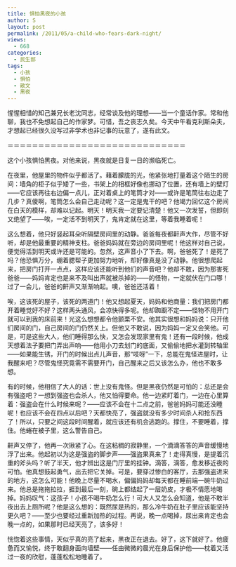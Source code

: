 ```yaml
---
title: 惧怕黑夜的小孩
author: S
layout: post
permalink: /2011/05/a-child-who-fears-dark-night/
views:
  - 668
categories:
  - 民生部
tags:
  - 小孩
  - 惧怕
  - 散文
  - 黑夜
---
```

惺惺相惜的知己兼兄长老沈同志，经常谈及他的理想——当一个童话作家。常和他聊，我也不免想起自己的作家梦。可惜，吾之丧志久矣。今天中午看克利斯朵夫，才想起已经很久没写过非学术也非记事的玩意了，遂有此文。

＝＝＝＝＝＝＝＝＝＝＝＝＝＝＝＝＝＝＝＝＝＝＝＝＝＝＝＝＝

这个小孩惧怕黑夜。对他来说，黑夜就是日复一日的濒临死亡。

在夜里，他屋里的物件似乎都活了。藉着朦胧的光，他紧张地打量着这个陌生的房间：墙角的柜子似乎矮了一些，书架上的相框好像也挪动了位置，还有墙上的壁灯——它应该再往右边偏一点儿，正对着桌上的笔筒才对——或许是笔筒往右边走了几步？真傻啊，笔筒怎么会自己走动呢？这一定是鬼干的吧？他竭力回忆这个房间在白天的模样，却难以记起。明天！明天我一定要记清楚！他又一次发誓，但即刻又绝望了——唉，一定活不到明天了，鬼肯定就在这里，等着我睡着呢！

这么想着，他只好竖起耳朵听隔壁房间里的动静。爸爸每夜都鼾声大作，尽管不好听，却是他最重要的精神支柱。爸爸妈妈就在旁边的房间里呢！他这样对自己说，便觉得活到明天或许还是可能的。忽然，这声音小了下去。啊，爸爸死了！是死了吗？他恐惧万分，绷着腮帮子更加努力地听，却好像真是没了动静。他很想爬起来，把房门打开一点点，这样应该还能听到他们的声音吧？他却不敢，因为那害死爸爸——妈妈肯定也是来不及叫出声就被杀掉的——的怪物，一定就伏在门口哪！过了一会儿，爸爸的鼾声又渐渐响起。噢，爸爸还活着！

唉，这该死的屋子，该死的两道门！他又想起夏天，妈妈和他商量：我们把房门都开着睡觉好不好？这样两头通风，会凉快得多呢。他却踟蹰不定——怪物不用开门就可以到我的床前来！光这么想想都令他颤栗不安。他其实很想和妈妈说：只开他们房间的门，自己房间的门仍然关上。但他又不敢说，因为妈妈一定又会笑他。可是，可是这些大人，他们睡得那么快，又怎会发现家里有鬼！还有一段时候，他成天想着法子要把门弄出声响——他用小刀去划门的底面，又偷偷地把水灌到转轴里——如果能生锈，开门的时候出点儿声音，那“吱呀”一下，总能在鬼怪进屋时，让我醒来吧？尽管鬼怪究竟需不需要开门，自己醒来之后又该怎么办，他也不敢多想。

有的时候，他相信了大人的话：世上没有鬼怪。但是黑夜仍然是可怕的：总还是会有强盗吧？一想到强盗也会杀人，他又怕得要命。他一边紧盯着门，一边在心里算着：强盗会在什么时候来呢？——应该不会在十二点之前，爸爸妈妈可能还没睡呢！也应该不会在四点以后吧？天都快亮了，强盗就没有多少时间杀人和抢东西了！所以，只要之间这段时间醒着，就应该还有机会逃跑的。撑住，不要睡着，撑住。他蜷在被子里，这么警告自己。

鼾声又停了，他再一次揪紧了心。在这粘稠的寂静里，一个滴滴答答的声音缓慢地浮了出来。他起初以为这是强盗的脚步声——强盗果真来了！走得真慢，是提着沉重的斧头吗？听了半天，他才辨出这是门厅里的挂钟。滴答，滴答，愈发移近夜的可怕。他真想鼓起勇气，出去把它关掉。可是，要穿过惨白的客厅，去那强盗进来的地方，这怎么可能！他晚上尽量不喝水，偏偏妈妈却每天都在睡前端一碗牛奶过来。他总是拖拖拉拉，捱到最后一刻，碗上都结起了一层奶皮，才极不情愿地喝掉。妈妈叹气：这孩子！小孩不喝牛奶怎么行！可大人又怎么会知道，他是不敢半夜出去上厕所呢？他是这么想的：既然尿是热的，那么冷牛奶在肚子里应该能坚持更久吧？——至少也要经过重新加热的过程。再说，晚一点喝掉，尿出来肯定也会晚一点的，如果那时已经天亮了，该多好！

恍惚着这些事情，天似乎真的亮了起来，黑夜正在退去。好了，这下就好了。他疲惫而又愉悦，终于敢翻身面向墙壁——任由微微的晨光在身后保护他——枕着又活过一夜的欣慰，蓬蓬松松地睡着了。